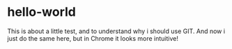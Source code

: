 # hello-world
This is about a little test, and to understand why i should use GIT.
And now i just do the same here, but in Chrome it looks more intuitive!
